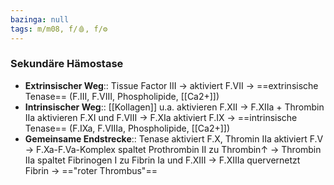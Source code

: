 ```yaml
---
bazinga: null
tags: m/m08, f/🩸, f/⚙️
---
```

### Sekundäre Hämostase
- **Extrinsischer Weg**:: Tissue Factor III → aktiviert F.VII → ==extrinsische Tenase== (F.III, F.VIII, Phospholipide, [[Ca2+]])
- **Intrinsischer Weg**:: [[Kollagen]] u.a. aktivieren F.XII → F.XIIa + Thrombin IIa aktivieren F.XI und F.VIII → F.XIa aktiviert F.IX → ==intrinsische Tenase== (F.IXa, F.VIIIa, Phospholipide, [[Ca2+]])
- **Gemeinsame Endstrecke**:: Tenase aktiviert F.X, Thromin IIa aktiviert F.V → F.Xa-F.Va-Komplex spaltet Prothrombin II zu Thrombin↑ → Thrombin IIa spaltet Fibrinogen I zu Fibrin Ia und F.XIII → F.XIIIa quervernetzt Fibrin → =="roter Thrombus"==

